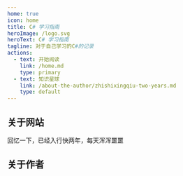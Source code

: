 ```yaml
---
home: true
icon: home
title: C# 学习指南
heroImage: /logo.svg
heroText: C# 学习指南
tagline: 对于自己学习的C#的记录
actions:
  - text: 开始阅读
    link: /home.md
    type: primary
  - text: 知识星球
    link: /about-the-author/zhishixingqiu-two-years.md
    type: default
---
```


## 关于网站
回忆一下，已经入行快两年，每天浑浑噩噩

## 关于作者
